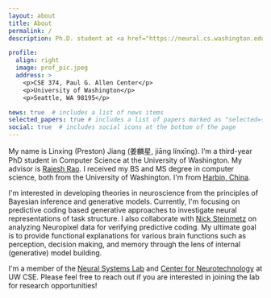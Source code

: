 ```yaml
---
layout: about
title: About
permalink: /
description: Ph.D. student at <a href="https://neural.cs.washington.edu/">Neural Systems Lab</a>

profile:
  align: right
  image: prof_pic.jpeg
  address: >
    <p>CSE 374, Paul G. Allen Center</p>
    <p>University of Washington</p>
    <p>Seattle, WA 98195</p>

news: true  # includes a list of news items
selected_papers: true # includes a list of papers marked as "selected={true}"
social: true  # includes social icons at the bottom of the page
---
```


My name is Linxing (Preston) Jiang (姜麟星, jiāng línxīng). I’m a third-year PhD student in Computer Science at the University of Washington. My advisor is [Rajesh Rao](https://www.rajeshpnrao.com/). I received my BS and MS degree in computer science, both from the University of Washington. I'm from [Harbin, China](https://en.wikipedia.org/wiki/Harbin).

I'm interested in developing theories in neuroscience from the principles of Bayesian inference and generative models. Currently, I'm focusing on predictive coding based generative approaches to investigate neural representations of task structure. I also collaborate with [Nick Steinmetz](http://www.nicksteinmetz.com) on analyzing Neuropixel data for verifying predictive coding. My ultimate goal is to provide functional explanations for various brain functions such as perception, decision making, and memory through the lens of internal (generative) model building. 

I'm a member of the [Neural Systems Lab](https://neural.cs.washington.edu/) and [Center for Neurotechnology](https://centerforneurotech.uw.edu/) at UW CSE. Please feel free to reach out if you are interested in joining the lab for research opportunities!